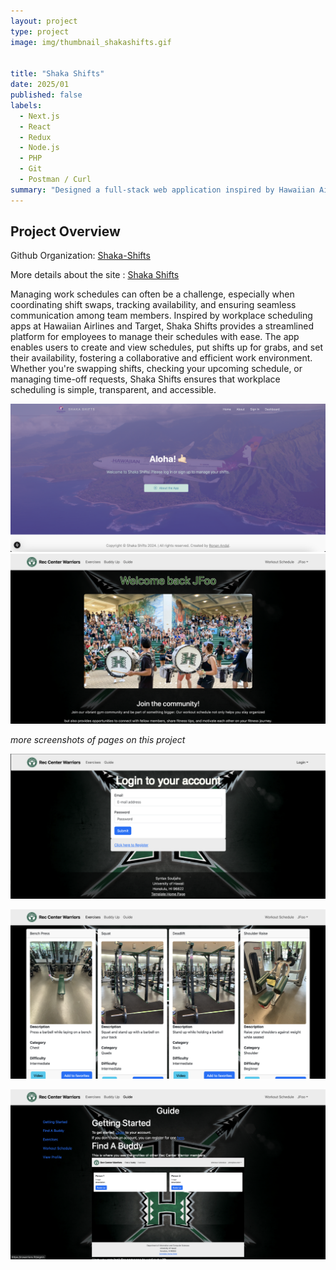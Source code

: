 ```yaml
---
layout: project
type: project
image: img/thumbnail_shakashifts.gif


title: "Shaka Shifts"
date: 2025/01
published: false
labels:
  - Next.js
  - React
  - Redux
  - Node.js
  - PHP
  - Git
  - Postman / Curl
summary: "Designed a full-stack web application inspired by Hawaiian Airlines and Target's workplace scheduling apps, utilizing modern web technologies for secure authentication and dynamic user interfaces."
---
```


## Project Overview

Github Organization: [Shaka-Shifts](https://github.com/ShakaShifts/ShakaShifts.github.io)

More details about the site : <a href="https://syntax-souljahs.github.io/"> Shaka Shifts </a>

Managing work schedules can often be a challenge, especially when coordinating shift swaps, tracking availability, and ensuring seamless communication among team members. Inspired by workplace scheduling apps at Hawaiian Airlines and Target, Shaka Shifts provides a streamlined platform for employees to manage their schedules with ease. The app enables users to create and view schedules, put shifts up for grabs, and set their availability, fostering a collaborative and efficient work environment. Whether you're swapping shifts, checking your upcoming schedule, or managing time-off requests, Shaka Shifts ensures that workplace scheduling is simple, transparent, and accessible.

<img src="../img/shakashifts_landingpage.png" alt="Shaka Shifts Landing Page" width="599">


<img src="../img/rcwarriors-welcomepage.png" alt="RC Warriors Landing Page" width="700">


*more screenshots of pages on this project*

<img src="../img/rcwarriors-signin-page.png" alt="RC Warriors Landing Page" width="599">



<p><img src="../img/cotton/exercises-page.png" alt = "RC Warriors Exercises Page" width="599"></p>

<p><img src="../img/cotton/guide-page.png" alt = "RC Warriors guide page" width="599"></p>
